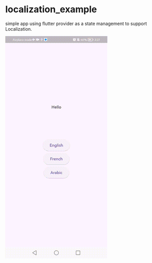 # localization_example
simple app using flutter provider as a state management to support Localization.


![Model](https://github.com/gommido/localization-example/blob/main/localization-flutter.gif?raw=true)
